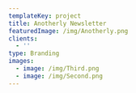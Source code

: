 ```yaml
---
templateKey: project
title: Anotherly Newsletter
featuredImage: /img/Anotherly.png
clients:
  - ''
type: Branding
images:
  - image: /img/Third.png
  - image: /img/Second.png
---
```


